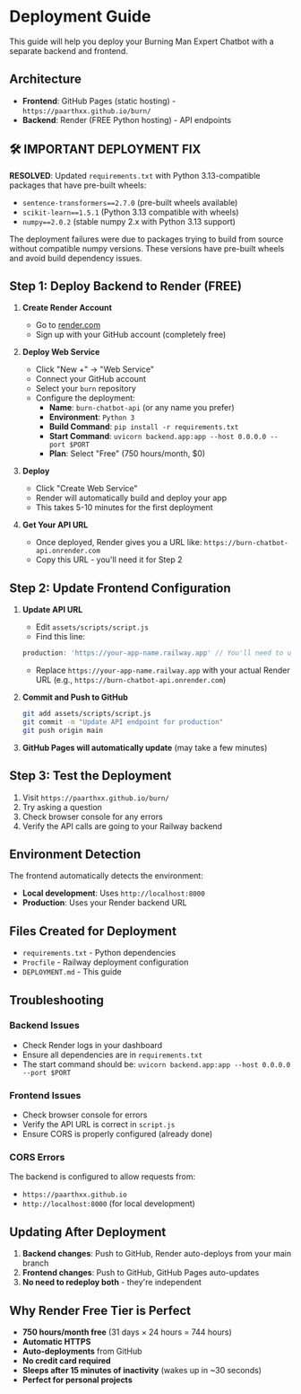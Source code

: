 # Deployment Guide

This guide will help you deploy your Burning Man Expert Chatbot with a separate backend and frontend.

## Architecture
- **Frontend**: GitHub Pages (static hosting) - `https://paarthxx.github.io/burn/`
- **Backend**: Render (FREE Python hosting) - API endpoints
## 🛠️ IMPORTANT DEPLOYMENT FIX

**RESOLVED**: Updated `requirements.txt` with Python 3.13-compatible packages that have pre-built wheels:
- `sentence-transformers==2.7.0` (pre-built wheels available)
- `scikit-learn==1.5.1` (Python 3.13 compatible with wheels)
- `numpy==2.0.2` (stable numpy 2.x with Python 3.13 support)

The deployment failures were due to packages trying to build from source without compatible numpy versions. These versions have pre-built wheels and avoid build dependency issues.


## Step 1: Deploy Backend to Render (FREE)

1. **Create Render Account**
   - Go to [render.com](https://render.com)
   - Sign up with your GitHub account (completely free)

2. **Deploy Web Service**
   - Click "New +" → "Web Service"
   - Connect your GitHub account
   - Select your `burn` repository
   - Configure the deployment:
     - **Name**: `burn-chatbot-api` (or any name you prefer)
     - **Environment**: `Python 3`
     - **Build Command**: `pip install -r requirements.txt`
     - **Start Command**: `uvicorn backend.app:app --host 0.0.0.0 --port $PORT`
     - **Plan**: Select "Free" (750 hours/month, $0)

3. **Deploy**
   - Click "Create Web Service"
   - Render will automatically build and deploy your app
   - This takes 5-10 minutes for the first deployment

4. **Get Your API URL**
   - Once deployed, Render gives you a URL like: `https://burn-chatbot-api.onrender.com`
   - Copy this URL - you'll need it for Step 2

## Step 2: Update Frontend Configuration

1. **Update API URL**
   - Edit `assets/scripts/script.js`
   - Find this line:
   ```javascript
   production: 'https://your-app-name.railway.app' // You'll need to update this after deployment
   ```
   - Replace `https://your-app-name.railway.app` with your actual Render URL (e.g., `https://burn-chatbot-api.onrender.com`)

2. **Commit and Push to GitHub**
   ```bash
   git add assets/scripts/script.js
   git commit -m "Update API endpoint for production"
   git push origin main
   ```

3. **GitHub Pages will automatically update** (may take a few minutes)

## Step 3: Test the Deployment

1. Visit `https://paarthxx.github.io/burn/`
2. Try asking a question
3. Check browser console for any errors
4. Verify the API calls are going to your Railway backend

## Environment Detection

The frontend automatically detects the environment:
- **Local development**: Uses `http://localhost:8000`
- **Production**: Uses your Render backend URL

## Files Created for Deployment

- `requirements.txt` - Python dependencies
- `Procfile` - Railway deployment configuration
- `DEPLOYMENT.md` - This guide

## Troubleshooting

### Backend Issues
- Check Render logs in your dashboard
- Ensure all dependencies are in `requirements.txt`
- The start command should be: `uvicorn backend.app:app --host 0.0.0.0 --port $PORT`

### Frontend Issues  
- Check browser console for errors
- Verify the API URL is correct in `script.js`
- Ensure CORS is properly configured (already done)

### CORS Errors
The backend is configured to allow requests from:
- `https://paarthxx.github.io`
- `http://localhost:8000` (for local development)

## Updating After Deployment

1. **Backend changes**: Push to GitHub, Render auto-deploys from your main branch
2. **Frontend changes**: Push to GitHub, GitHub Pages auto-updates
3. **No need to redeploy both** - they're independent

## Why Render Free Tier is Perfect

- **750 hours/month free** (31 days × 24 hours = 744 hours)
- **Automatic HTTPS**
- **Auto-deployments** from GitHub
- **No credit card required**
- **Sleeps after 15 minutes of inactivity** (wakes up in ~30 seconds)
- **Perfect for personal projects**